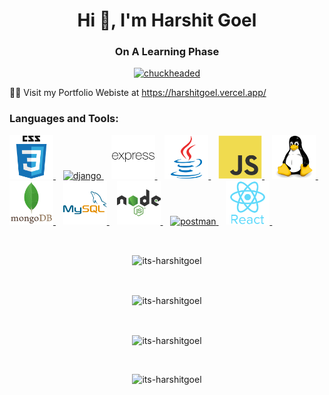 <h1 align="center">Hi 👋, I'm Harshit Goel</h1>
<h3 align="center">On A Learning Phase</h3>
<p align="center">
  <a href="https://twitter.com/chuckheaded" target="blank">
    <img src="https://img.shields.io/twitter/follow/chuckheaded?logo=twitter&style=for-the-badge" alt="chuckheaded" />
  </a>
</p>

👨‍💻 Visit my Portfolio Webiste at https://harshitgoel.vercel.app/


<h3 align="left">Languages and Tools:</h3>
<p align="left">
  <a href="https://www.w3schools.com/css/" target="_blank" rel="noreferrer">
    <img src="https://raw.githubusercontent.com/devicons/devicon/master/icons/css3/css3-original-wordmark.svg" alt="css3" width="70" height="70"/>
  </a>
  &nbsp;&nbsp;
  <a href="https://www.djangoproject.com/" target="_blank" rel="noreferrer">
    <img src="https://cdn.worldvectorlogo.com/logos/django.svg" alt="django" width="70" height="70"/>
  </a>
  &nbsp;&nbsp;
  <a href="https://expressjs.com" target="_blank" rel="noreferrer">
    <img src="https://raw.githubusercontent.com/devicons/devicon/master/icons/express/express-original-wordmark.svg" alt="express" width="70" height="70"/>
  </a>
  &nbsp;&nbsp;
  <a href="https://www.java.com" target="_blank" rel="noreferrer">
    <img src="https://raw.githubusercontent.com/devicons/devicon/master/icons/java/java-original.svg" alt="java" width="70" height="70"/>
  </a>
  &nbsp;&nbsp;
  <a href="https://developer.mozilla.org/en-US/docs/Web/JavaScript" target="_blank" rel="noreferrer">
    <img src="https://raw.githubusercontent.com/devicons/devicon/master/icons/javascript/javascript-original.svg" alt="javascript" width="70" height="70"/>
  </a>
  &nbsp;&nbsp;
  <a href="https://www.linux.org/" >
    <img src="https://raw.githubusercontent.com/devicons/devicon/master/icons/linux/linux-original.svg" alt="linux" width="70" height="70"/>
  </a>
  &nbsp;&nbsp;
  <a href="https://www.mongodb.com/" >
    <img src="https://raw.githubusercontent.com/devicons/devicon/master/icons/mongodb/mongodb-original-wordmark.svg" alt="mongodb" width="70" height="70"/>
  </a>
  &nbsp;&nbsp;
  <a href="https://www.mysql.com/" >
    <img src="https://raw.githubusercontent.com/devicons/devicon/master/icons/mysql/mysql-original-wordmark.svg" alt="mysql" width="70" height="70"/>
  </a>
  &nbsp;&nbsp;
  <a href="https://nodejs.org" >
    <img src="https://raw.githubusercontent.com/devicons/devicon/master/icons/nodejs/nodejs-original-wordmark.svg" alt="nodejs" width="70" height="70"/>
  </a>
  &nbsp;&nbsp;
  <a href="https://postman.com" >
    <img src="https://www.vectorlogo.zone/logos/getpostman/getpostman-icon.svg" alt="postman" width="70" height="70"/>
  </a>
  &nbsp;&nbsp;
  <a href="https://reactjs.org/" >
    <img src="https://raw.githubusercontent.com/devicons/devicon/master/icons/react/react-original-wordmark.svg" alt="react" width="70" height="70"/>
  </a>
  &nbsp;&nbsp;

  &nbsp;&nbsp;

</p>
<p align="center">
  <img align="center" src="https://github-readme-stats.vercel.app/api/top-langs?username=its-harshitgoel&show_icons=true&locale=en&layout=compact" alt="its-harshitgoel" />
</p>
<br>
<p align="center">
  <img align="center" src="https://github-readme-stats.vercel.app/api?username=its-harshitgoel&show_icons=true&locale=en" alt="its-harshitgoel" />
</p>
<br>
<p align="center">
  <img align="center" src="https://github-readme-streak-stats.herokuapp.com/?user=its-harshitgoel&" alt="its-harshitgoel" />
</p>
<br>
<p align="center">
  <img src="https://komarev.com/ghpvc/?username=its-harshitgoel&label=Profile%20views&color=0e75b6&style=flat" alt="its-harshitgoel" />
</p>
